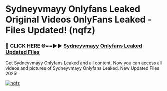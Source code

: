 # Sydneyvmayy Onlyfans Leaked Original Videos 0nlyFans Leaked - Files Updated! (nqfz)

<h3>🔴 CLICK HERE 🌐==►► <a href="https://tinyurl.com/4seja8ks" rel="nofollow">Sydneyvmayy Onlyfans Leaked Updated Files</a></h3>

Get Sydneyvmayy Onlyfans Leaked and all content. Now you can access all videos and pictures of Sydneyvmayy Onlyfans Leaked. New Updated Files 2025!

[![nqfz](https://i.imgur.com/EWjZXRe.gif)](https://tinyurl.com/4seja8ks)
